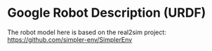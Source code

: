 # Google Robot Description (URDF)

The robot model here is based on the real2sim project: https://github.com/simpler-env/SimplerEnv 
